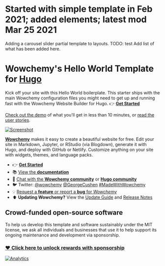 # Started with simple template in Feb 2021; added elements; latest mod Mar 25 2021
Adding a carousel slider partial template to layouts. TODO: test
Add list of what has been added here.

# Wowchemy's Hello World Template for [Hugo](https://github.com/gohugoio/hugo)

Kick off your site with this Hello World boilerplate. This starter ships with the main Wowchemy configuration files you might need to get up and running fast with the Wowchemy Website Builder for Hugo.  👉 [**Get Started**](https://wowchemy.com/templates/)

[Check out the demo](https://starter-hello-world.netlify.app/) of what you'll get in less than 10 minutes, or [read the user stories](https://wowchemy.com/user-stories/).

[![Screenshot](https://github.com/wowchemy/starter-hello-world/raw/main/preview.png)](https://wowchemy.com/templates/)

[**Wowchemy**](https://wowchemy.com) makes it easy to create a beautiful website for free. Edit your site in Markdown, Jupyter, or RStudio (via Blogdown), generate it with Hugo, and deploy with GitHub or Netlify. Customize anything on your site with widgets, themes, and language packs.

- 👉 [**Get Started**](https://wowchemy.com/docs/install/)
- 📚 [View the **documentation**](https://wowchemy.com/docs/)
- 💬 [Chat with the **Wowchemy community**](https://discord.gg/z8wNYzb) or [**Hugo community**](https://discourse.gohugo.io)
- 🐦 Twitter: [@wowchemy](https://twitter.com/wowchemy) [@GeorgeCushen](https://twitter.com/GeorgeCushen) [#MadeWithWowchemy](https://twitter.com/search?q=(%23MadeWithWowchemy%20OR%20%23MadeWithAcademic)&src=typed_query)
- 💡 [Request a **feature** or report a **bug** for _Wowchemy_](https://github.com/wowchemy/wowchemy-hugo-modules/issues)
- ⬆️ **Updating Wowchemy?** View the [Update Guide](https://wowchemy.com/docs/update/) and [Release Notes](https://wowchemy.com/updates/)

## Crowd-funded open-source software

To help us develop this template and software sustainably under the MIT license, we ask all individuals and businesses that use it to help support its ongoing maintenance and development via sponsorship.

### [❤️ Click here to unlock rewards with sponsorship](https://wowchemy.com/plans/)


[![Analytics](https://ga-beacon.appspot.com/UA-78646709-2/starter-hello-world/readme?pixel)](https://github.com/igrigorik/ga-beacon)
